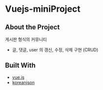 # Vuejs-miniProject
## About the Project
게시판 형식의 커뮤니티
- 글, 댓글, user 의 갱신, 수정, 삭제 구현 (CRUD)
## Built With
- [vue.js](https://vuejs.org/)
- [koreanjson](https://koreanjson.com/)
